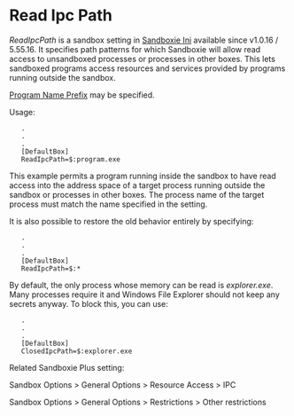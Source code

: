 # Read Ipc Path

_ReadIpcPath_ is a sandbox setting in [Sandboxie Ini](SandboxieIni.md) available since v1.0.16 / 5.55.16. It specifies path patterns for which Sandboxie will allow read access to unsandboxed processes or processes in other boxes. This lets sandboxed programs access resources and services provided by programs running outside the sandbox.

[Program Name Prefix](ProgramNamePrefix.md) may be specified.

Usage:
```
   .
   .
   .
   [DefaultBox]
   ReadIpcPath=$:program.exe
```

This example permits a program running inside the sandbox to have read access into the address space of a target process running outside the sandbox or processes in other boxes. The process name of the target process must match the name specified in the setting.

It is also possible to restore the old behavior entirely by specifying:
```
   .
   .
   .
   [DefaultBox]
   ReadIpcPath=$:*
```

By default, the only process whose memory can be read is _explorer.exe_. Many processes require it and Windows File Explorer should not keep any secrets anyway. To block this, you can use:
```
   .
   .
   .
   [DefaultBox]
   ClosedIpcPath=$:explorer.exe
```

Related Sandboxie Plus setting:

Sandbox Options > General Options > Resource Access > IPC

Sandbox Options > General Options > Restrictions > Other restrictions
